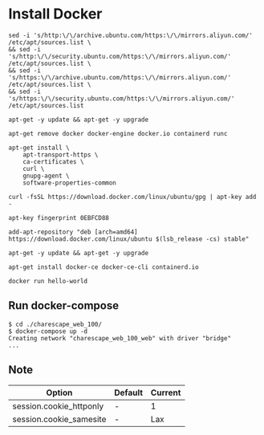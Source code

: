 # Install Docker
```
sed -i 's/http:\/\/archive.ubuntu.com/https:\/\/mirrors.aliyun.com/' /etc/apt/sources.list \
&& sed -i 's/http:\/\/security.ubuntu.com/https:\/\/mirrors.aliyun.com/' /etc/apt/sources.list \
&& sed -i 's/https:\/\/archive.ubuntu.com/https:\/\/mirrors.aliyun.com/' /etc/apt/sources.list \
&& sed -i 's/https:\/\/security.ubuntu.com/https:\/\/mirrors.aliyun.com/' /etc/apt/sources.list

apt-get -y update && apt-get -y upgrade

apt-get remove docker docker-engine docker.io containerd runc

apt-get install \
    apt-transport-https \
    ca-certificates \
    curl \
    gnupg-agent \
    software-properties-common

curl -fsSL https://download.docker.com/linux/ubuntu/gpg | apt-key add -

apt-key fingerprint 0EBFCD88

add-apt-repository "deb [arch=amd64] https://download.docker.com/linux/ubuntu $(lsb_release -cs) stable"

apt-get -y update && apt-get -y upgrade

apt-get install docker-ce docker-ce-cli containerd.io

docker run hello-world
```

Run docker-compose
-------------
```
$ cd ./charescape_web_100/
$ docker-compose up -d
Creating network "charescape_web_100_web" with driver "bridge"
...
```

Note
-------------
| Option | Default | Current
| --- | --- | ---
| session.cookie_httponly | - | 1
| session.cookie_samesite | - | Lax
